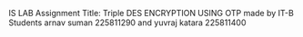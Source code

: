 IS LAB Assignment Title: Triple DES ENCRYPTION USING OTP
made by IT-B Students arnav suman 225811290 and yuvraj katara 225811400
